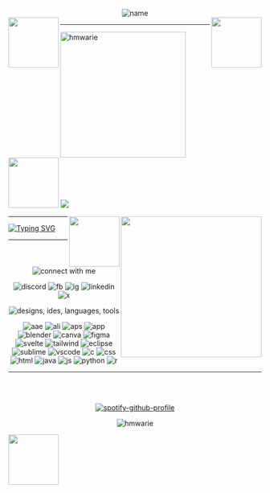 <div align="center">
  
<!-- <img src="https://svg-banners.vercel.app/api?type=luminance&text1=clarisse&width=400&height=250" alt="clarisse"/> <br> -->

<br>
<img src="https://readme-typing-svg.demolab.com?font=VT323&size=30&pause=1000&color=FEBE00&center=true&width=435&height=60&lines=welcome,+developers!" alt="name"/> <br>
<img src="https://github.com/user-attachments/assets/68d9caff-ee6b-41c8-abff-2badc2573f88" width="100" align="left"/>
<img src="https://img.pokemondb.net/sprites/black-white/anim/normal/eevee.gif" width="100" align="right"/>

---

<div align="left">

<img alt="hmwarie" src="https://github.com/user-attachments/assets/1bf4206d-2dc8-422f-bcdd-61f1019988d6" width="250"/> <img src="https://github.com/user-attachments/assets/2398ea72-16c0-4eea-a8c2-d9ca87f2bad9" width="100"> <img src="https://readme-typing-svg.demolab.com?font=VT323&size=22&duration=800&pause=20&color=ADD8E6&vCenter=true&multiline=true&repeat=false&width=430&height=200&lines=clarisse+victoria;clari;computer+science;continuing+sophomore;university+of+the+philippines+los+ba%C3%B1os">

<img src="https://github.com/user-attachments/assets/4f6a421b-b290-4762-a8bf-e21fb2efa8bd" width="280" align="right"/>

</div>

<img src="https://github.com/user-attachments/assets/317bd158-58c7-44fb-a08f-1ced81c64ace" width="100" align="right"/>

--- 

</div>

[![Typing SVG](https://readme-typing-svg.herokuapp.com?font=VT323&size=22&duration=800&pause=20&color=ADD8E6&vCenter=true&multiline=true&repeat=false&width=570&height=135&lines=i'm+currently+working+on%3A+web+programming;i'm+currently+learning%3A+100%2C+124%2C+125%2C+and+150;ask+me+about%3A+svelte%2C+tailwind+css%2C+or+adobe;fun+fact%3A+i+enjoy+creating+art%2C+both+digitally+and+traditionally)](https://git.io/typing-svg)


---

<div align="center">
<img src="https://readme-typing-svg.demolab.com?font=VT323&size=25&pause=1000&color=00FFFF&center=true&repeat=false&width=435&height=35&lines=connect+with+me;" alt="connect with me"/>
<p>
  <img alt="discord" src="https://img.shields.io/badge/Discord-%235865F2.svg?&logo=discord&logoColor=white" href="https://discord.com/users/365393282978807808"/>
  <img alt="fb" src="https://img.shields.io/badge/Facebook-%231877F2.svg?logo=Facebook&logoColor=white" href="https://www.facebook.com/claririi/"/>
<!--   <img alt="gmail" src="https://img.shields.io/badge/Gmail-D14836?logo=gmail&logoColor=white"/> -->
  <img alt="ig" src="https://img.shields.io/badge/Instagram-%23E4405F.svg?logo=Instagram&logoColor=white" href="https://www.instagram.com/hmwarie/"/>
  <img alt="linkedin" src="https://img.shields.io/badge/Linkedin-%230077B5.svg?logo=linkedin&logoColor=white" href="https://www.linkedin.com/in/janclarissevictoria/"/>
  <img alt="x" src="https://img.shields.io/badge/X-%23000000.svg?logo=X&logoColor=white" href="https://x.com/hmwarie"/>
</p>

<img src="https://readme-typing-svg.demolab.com?font=VT323&size=25&pause=1000&color=00FFFF&center=true&repeat=false&width=435&height=35&lines=designs+/+ides+/+languages+/+tools;" alt="designs, ides, languages, tools"/>
<p>

  <img alt="aae" src="https://img.shields.io/badge/Adobe%20After%20Effects-CF96FD?logo=Adobe%20After%20Effects&logoColor=393665"/>
  <img alt="ali" src="https://img.shields.io/badge/Adobe%20Illustrator-FF9A00?logo=adobe%20illustrator&logoColor=white"/>
  <img alt="aps" src="https://img.shields.io/badge/Adobe%20Photoshop-31A8FF?logo=Adobe%20Photoshop&logoColor=black"/>
  <img alt="app" src="https://img.shields.io/badge/Adobe%20Premiere%20Pro-9999FF?logo=Adobe%20Premiere%20Pro&logoColor=white"/>
  <img alt="blender" src="https://img.shields.io/badge/Blender-%23F5792A.svg?logo=blender&logoColor=white"/>
  <img alt="canva" src="https://img.shields.io/badge/Canva-%2300C4CC.svg?&logo=Canva&logoColor=white"/>
  <img alt="figma" src="https://img.shields.io/badge/Figma-F24E1E?logo=figma&logoColor=white"/>

  <img alt="svelte" src="https://img.shields.io/badge/Svelte-%23f1413d.svg?logo=svelte&logoColor=white"/>
  <img alt="tailwind" src="https://img.shields.io/badge/Tailwind%20CSS-%2338B2AC.svg?logo=tailwind-css&logoColor=white"/>
  
  <img alt="eclipse" src="https://img.shields.io/badge/Eclipse-FE7A16.svg?logo=Eclipse&logoColor=white"/>
  <img alt="sublime" src="https://img.shields.io/badge/Sublime%20Text-%23575757.svg?logo=sublime-text&logoColor=important"/>
  <img alt="vscode" src="https://custom-icon-badges.demolab.com/badge/Visual%20Studio%20Code-0078d7.svg?logo=vsc&logoColor=white"/>

  
  <img alt="c" src="https://img.shields.io/badge/C-00599C?logo=c&logoColor=white"/>
  <img alt="css" src="https://img.shields.io/badge/CSS-1572B6?logo=css3&logoColor=fff"/>
  <img alt="html" src="https://img.shields.io/badge/HTML-%23E34F26.svg?logo=html5&logoColor=white"/>
  <img alt="java" src="https://img.shields.io/badge/Java-%23ED8B00.svg?logo=openjdk&logoColor=white"/>
  <img alt="js" src="https://img.shields.io/badge/JavaScript-F7DF1E?logo=javascript&logoColor=000"/>
  <img alt="python" src="https://img.shields.io/badge/Python-3776AB?logo=python&logoColor=fff"/>
  <img alt="r" src="https://img.shields.io/badge/R-%23276DC3.svg?logo=r&logoColor=white"/>
</p>


---

<br><br>

[![spotify-github-profile](https://spotify-github-profile.kittinanx.com/api/view?uid=2a3fv6oxbcw7kxvk9izm8tabz&cover_image=true&theme=default&show_offline=true&background_color=000000&interchange=false&bar_color=53b14f&bar_color_cover=true)](https://spotify-github-profile.kittinanx.com/api/view?uid=2a3fv6oxbcw7kxvk9izm8tabz&redirect=true) 
<p align="center"> <img src="https://komarev.com/ghpvc/?username=hmwarie&label=Profile%20views&color=0e75b6&style=flat" alt="hmwarie" /> </p>

</div>

<img src="https://img.pokemondb.net/sprites/black-white/anim/back-normal/eevee.gif" width="100" align="left"/>
